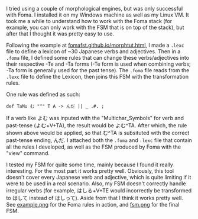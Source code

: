 I tried using a couple of morphological engines, but was only successful with Foma. I installed it on my Windows machine as well as my Linux VM. It took me a while to understand how to work with the Foma stack (for example, you can only work with the FSM that is on top of the stack), but after that I thought it was pretty easy to use.

Following the example at [fomafst.github.io/morphtut.html](fomafst.github.io/morphtut.html), I made a `.lexc` file to define a lexicon of ~30 Japanese verbs and adjectives. Then in a `.foma` file, I defined some rules that can change these verbs/adjectives into their respective -Te and -Ta forms (-Te form is used when combining verbs; -Ta form is generally used for the past tense). The `.foma` file reads from the `.lexc` file to define the Lexicon, then joins this FSM with the transformation rules. 

One rule was defined as such:

	def TaMu む "^" T A -> んだ || _ .#. ;

If a verb like よむ was inputed with the "Multichar_Symbols" for verb and past-tense (よむ+V+TA), the result would be よむ^TA. After which, the rule shown above would be applied, so that む^TA is subsituted with the correct past-tense ending, んだ. I attached both the `.foma` and `.lexc` file that contain all the rules I developed, as well as the FSM produced by Foma with the "view" command.

I tested my FSM for quite some time, mainly because I found it really interesting. For the most part it works pretty well. Obviously, this tool doesn't cover every Japanese verb and adjective, which is quite limiting if it were to be used in a real scenario. Also, my FSM doesn't correctly handle irregular verbs (for example, はしる+V+TE would incorrectly be transformed to はして instead of はしって). Aside from that I think it works pretty well. See [example.png](example.png) for the Foma rules in action, and [fsm.png](fsm.png) for the final FSM.